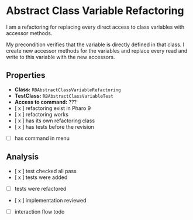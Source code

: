 # Abstract Class Variable Refactoring

I am a refactoring for replacing every direct access to  class variables with accessor methods.

My precondition verifies that the variable is directly defined in that class.
I create new accessor methods for the variables and replace every read and write to this variable with the new accessors.

## Properties

- **Class:** ```RBAbstractClassVariableRefactoring```
- **TestClass:** ```RBAbstractClassVariableTest```
- **Access to command:** ???
- [ x ] refactoring exist in Pharo 9
- [ x ] refactoring works 
- [ x ] has its own refactoring class  
- [ x ] has tests before the revision
- [  ] has command in menu

## Analysis

- [ x ] test checked all pass
- [ x ] tests were added
- [  ] tests were refactored
- [ x ] implementation reviewed
- [ ] interaction flow todo
